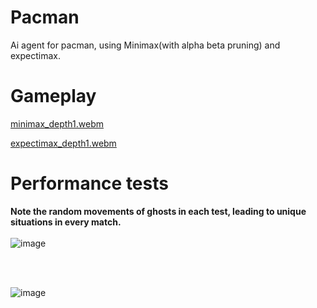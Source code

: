 # Pacman
Ai agent for pacman, using Minimax(with alpha beta pruning) and expectimax.

# Gameplay

[minimax_depth1.webm](https://github.com/ceenaa/pacman/assets/88087819/ce4973c4-4d1c-44db-9048-bb3f0e499520)



[expectimax_depth1.webm](https://github.com/ceenaa/pacman/assets/88087819/6816ec84-6e74-4328-93b1-71e67871cdc8)



# Performance tests
**Note the random movements of ghosts in each test, leading to unique situations in every match.**
</br>
</br>
![image](https://github.com/ceenaa/pacman/assets/88087819/c01f511c-b032-47f7-a9c8-c65c27d5836e)

</br>
</br>

![image](https://github.com/ceenaa/pacman/assets/88087819/a9099df6-5e0a-4cf6-a4c7-12b4f9ab78b9)

